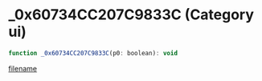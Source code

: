 # _0x60734CC207C9833C (Category ui)

```js
function _0x60734CC207C9833C(p0: boolean): void
```

[filename](_0x60734CC207C9833C_m.md ':include')